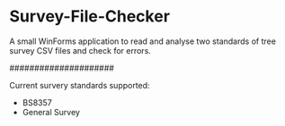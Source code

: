 # Survey-File-Checker

A small WinForms application to read and analyse two standards of tree survey CSV files and check for errors.

#####################

Current survery standards supported:
 - BS8357
 - General Survey 
